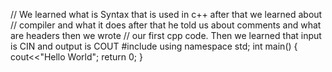// We learned what is Syntax that is used in c++ after that we learned about 
// compiler and what it does after that he told us about comments and what are headers then we wrote 
// our first cpp code. Then we learned that input is CIN and output is COUT
#include<iostream>
using namespace std;
int main()
{
      cout<<"Hello World";
      return 0;
}
